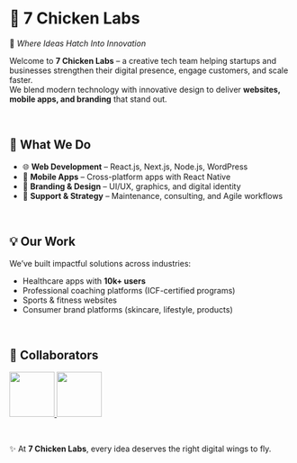 # 🐔 7 Chicken Labs

🚀 *Where Ideas Hatch Into Innovation*  

Welcome to **7 Chicken Labs** – a creative tech team helping startups and businesses strengthen their digital presence, engage customers, and scale faster.  
We blend modern technology with innovative design to deliver **websites, mobile apps, and branding** that stand out.

<br />

## 🔹 What We Do
- 🌐 **Web Development** – React.js, Next.js, Node.js, WordPress  
- 📱 **Mobile Apps** – Cross-platform apps with React Native  
- 🎨 **Branding & Design** – UI/UX, graphics, and digital identity  
- 🔧 **Support & Strategy** – Maintenance, consulting, and Agile workflows  

<br />

## 💡 Our Work
We’ve built impactful solutions across industries:  
- Healthcare apps with **10k+ users**  
- Professional coaching platforms (ICF-certified programs)  
- Sports & fitness websites  
- Consumer brand platforms (skincare, lifestyle, products)

<br />

## 🤝 Collaborators  

<p align="left">
  <a href="https://github.com/7-chicken-labs">
    <img src="https://avatars.githubusercontent.com/u/230103134?v=4" width="80" height="80"/>
  </a>
  <a href="https://github.com/x-darkvanilla-x">
    <img src="https://avatars.githubusercontent.com/u/122479676?v=4" width="80" height="80"/>
  </a>
</p>

<br />

✨ At **7 Chicken Labs**, every idea deserves the right digital wings to fly.  

